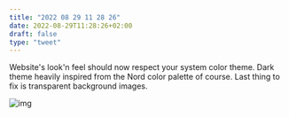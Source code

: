 ```yaml
---
title: "2022 08 29 11 28 26"
date: 2022-08-29T11:28:26+02:00
draft: false
type: "tweet"
---
```


Website's look'n feel should now respect your system color theme. Dark theme heavily inspired from the Nord color palette of course. Last thing to fix is transparent background images.

![img](/img/2022-08-29-21-31-12.png)

